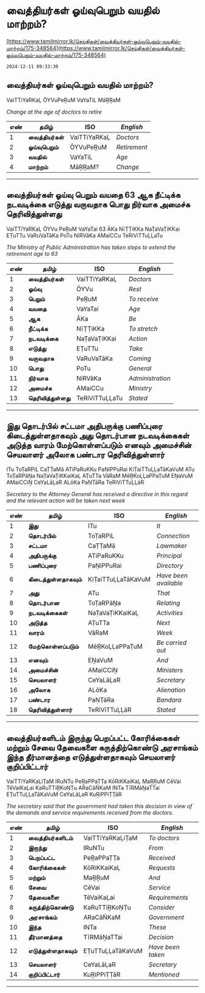 # வைத்தியர்கள் ஓய்வுபெறும் வயதில் மாற்றம்?

[https://www.tamilmirror.lk/செய்திகள்/வைத்தியர்கள்-ஓய்வுபெறும்-வயதில்-மாற்றம்/175-348564](https://www.tamilmirror.lk/செய்திகள்/வைத்தியர்கள்-ஓய்வுபெறும்-வயதில்-மாற்றம்/175-348564)

`2024-12-11 09:33:30`

## வைத்தியர்கள் ஓய்வுபெறும் வயதில் மாற்றம்?

VaiTTiYaRKaḶ ŌYVuPeṞuM VaYaTiL MāṞṞaM

*Change at the age of doctors to retire*

எண்|**தமிழ்**|ISO|*English*
---|---|---|---
1|**வைத்தியர்கள்**|VaiTTiYaRKaḶ|*Doctors*
2|**ஓய்வுபெறும்**|ŌYVuPeṞuM|*Retirement*
3|**வயதில்**|VaYaTiL|*Age*
4|**மாற்றம்**|MāṞṞaM?|*Change*

---

## வைத்தியர்கள் ஓய்வு பெறும் வயதை 63 ஆக நீட்டிக்க நடவடிக்கை எடுத்து வருவதாக பொது நிர்வாக அமைச்சு தெரிவித்துள்ளது

VaiTTiYaRKaḶ ŌYVu PeṞuM VaYaTai 63 ĀKa NīṬṬiKKa NaṬaVaṬiKKai EṬuTTu VaRuVaTāKa PoTu NiRVāKa AMaiCCu TeRiViTTuḶḶaTu

*The Ministry of Public Administration has taken steps to extend the retirement age to 63*

எண்|**தமிழ்**|ISO|*English*
---|---|---|---
1|**வைத்தியர்கள்**|VaiTTiYaRKaḶ|*Doctors*
2|**ஓய்வு**|ŌYVu|*Rest*
3|**பெறும்**|PeṞuM|*To receive*
4|**வயதை**|VaYaTai|*Age*
5|**ஆக**|ĀKa|*Be*
6|**நீட்டிக்க**|NīṬṬiKKa|*To stretch*
7|**நடவடிக்கை**|NaṬaVaṬiKKai|*Action*
8|**எடுத்து**|EṬuTTu|*Take*
9|**வருவதாக**|VaRuVaTāKa|*Coming*
10|**பொது**|PoTu|*General*
11|**நிர்வாக**|NiRVāKa|*Administration*
12|**அமைச்சு**|AMaiCCu|*Ministry*
13|**தெரிவித்துள்ளது**|TeRiViTTuḶḶaTu|*Stated*

---

## இது தொடர்பில் சட்டமா அதிபருக்கு பணிப்புரை கிடைத்துள்ளதாகவும் அது தொடர்பான நடவடிக்கைகள் அடுத்த வாரம் மேற்கொள்ளப்படும் எனவும் அமைச்சின் செயலாளர் அலோக பண்டார தெரிவித்துள்ளார்

ITu ToṬaRPiL CaṬṬaMā ATiPaRuKKu PaṆiPPuRai KiṬaiTTuḶḶaTāKaVuM ATu ToṬaRPāṈa NaṬaVaṬiKKaiKaḶ AṬuTTa VāRaM MēṞKoḶḶaPPaṬuM EṈaVuM AMaiCCiṈ CeYaLāḶaR ALōKa PaṆṬāRa TeRiViTTuḶḶāR

*Secretary to the Attorney General has received a directive in this regard and the relevant action will be taken next week*

எண்|**தமிழ்**|ISO|*English*
---|---|---|---
1|**இது**|ITu|*It*
2|**தொடர்பில்**|ToṬaRPiL|*Connection*
3|**சட்டமா**|CaṬṬaMā|*Lawmaker*
4|**அதிபருக்கு**|ATiPaRuKKu|*Principal*
5|**பணிப்புரை**|PaṆiPPuRai|*Directory*
6|**கிடைத்துள்ளதாகவும்**|KiṬaiTTuḶḶaTāKaVuM|*Have been available*
7|**அது**|ATu|*That*
8|**தொடர்பான**|ToṬaRPāṈa|*Relating*
9|**நடவடிக்கைகள்**|NaṬaVaṬiKKaiKaḶ|*Activities*
10|**அடுத்த**|AṬuTTa|*Next*
11|**வாரம்**|VāRaM|*Week*
12|**மேற்கொள்ளப்படும்**|MēṞKoḶḶaPPaṬuM|*Be carried out*
13|**எனவும்**|EṈaVuM|*And*
14|**அமைச்சின்**|AMaiCCiṈ|*Ministers*
15|**செயலாளர்**|CeYaLāḶaR|*Secretary*
16|**அலோக**|ALōKa|*Alienation*
17|**பண்டார**|PaṆṬāRa|*Bandara*
18|**தெரிவித்துள்ளார்**|TeRiViTTuḶḶāR|*Stated*

---

## வைத்தியர்களிடம் இருந்து பெறப்பட்ட கோரிக்கைகள் மற்றும் சேவை தேவைகளை கருத்திற்கொண்டு அரசாங்கம் இந்த தீர்மானத்தை எடுத்துள்ளதாகவும் செயலாளர் குறிப்பிட்டார்

VaiTTiYaRKaḶiṬaM IRuNTu PeṞaPPaṬṬa KōRiKKaiKaḶ MaṞṞuM CēVai TēVaiKaḶai KaRuTTiṞKoṆṬu ARaCāṄKaM INTa TīRMāṈaTTai EṬuTTuḶḶaTāKaVuM CeYaLāḶaR KuṞiPPiṬṬāR

*The secretary said that the government had taken this decision in view of the demands and service requirements received from the doctors.*

எண்|**தமிழ்**|ISO|*English*
---|---|---|---
1|**வைத்தியர்களிடம்**|VaiTTiYaRKaḶiṬaM|*To doctors*
2|**இருந்து**|IRuNTu|*From*
3|**பெறப்பட்ட**|PeṞaPPaṬṬa|*Received*
4|**கோரிக்கைகள்**|KōRiKKaiKaḶ|*Requests*
5|**மற்றும்**|MaṞṞuM|*And*
6|**சேவை**|CēVai|*Service*
7|**தேவைகளை**|TēVaiKaḶai|*Requirements*
8|**கருத்திற்கொண்டு**|KaRuTTiṞKoṆṬu|*Consider*
9|**அரசாங்கம்**|ARaCāṄKaM|*Government*
10|**இந்த**|INTa|*These*
11|**தீர்மானத்தை**|TīRMāṈaTTai|*Decision*
12|**எடுத்துள்ளதாகவும்**|EṬuTTuḶḶaTāKaVuM|*Have been taken*
13|**செயலாளர்**|CeYaLāḶaR|*Secretary*
14|**குறிப்பிட்டார்**|KuṞiPPiṬṬāR|*Mentioned*

---
